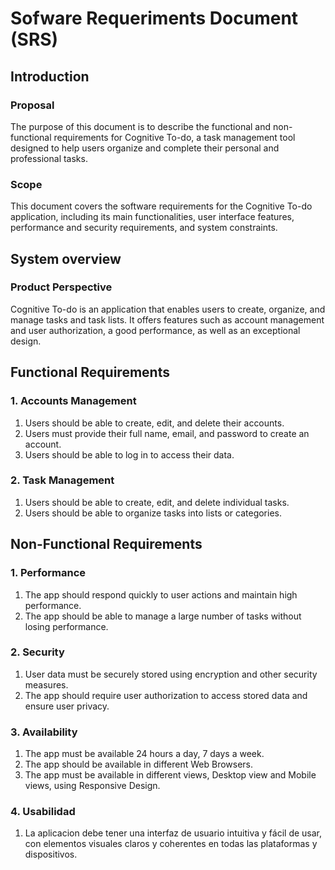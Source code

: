 # Sofware Requeriments Document (SRS)

## Introduction

### Proposal

The purpose of this document is to describe the functional and non-functional requirements for Cognitive To-do, a task management tool designed to help users organize and complete their personal and professional tasks.

### Scope

This document covers the software requirements for the Cognitive To-do application, including its main functionalities, user interface features, performance and security requirements, and system constraints.

## System overview

### Product Perspective

Cognitive To-do is an application that enables users to create, organize, and manage tasks and task lists. It offers features such as account management and user authorization, a good performance, as well as an exceptional design.

## Functional Requirements

### 1. Accounts Management

1. Users should be able to create, edit, and delete their accounts.
2. Users must provide their full name, email, and password to create an account.
3. Users should be able to log in to access their data.

### 2. Task Management

1. Users should be able to create, edit, and delete individual tasks.
2. Users should be able to organize tasks into lists or categories.

## Non-Functional Requirements

### 1. Performance

1. The app should respond quickly to user actions and maintain high performance.
2. The app should be able to manage a large number of tasks without losing performance.

### 2. Security

1. User data must be securely stored using encryption and other security measures.
2. The app should require user authorization to access stored data and ensure user privacy.

### 3. Availability

1. The app must be available 24 hours a day, 7 days a week.
2. The app should be available in different Web Browsers.
3. The app must be available in different views, Desktop view and Mobile views, using Responsive Design.

### 4. Usabilidad

1. La aplicacion debe tener una interfaz de usuario intuitiva y fácil de usar, con elementos visuales claros y coherentes en todas las plataformas y dispositivos.
